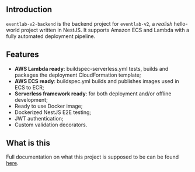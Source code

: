 ## Introduction

`eventlab-v2-backend` is the backend project for `eventlab-v2`, a *realish* hello-world project written in NestJS. It supports Amazon ECS and Lambda with a fully automated deployment pipeline.

## Features
- **AWS Lambda ready**: buildspec-serverless.yml tests, builds and packages the deployment CloudFormation template;
- **AWS ECS ready**: buildspec.yml builds and publishes images used in ECS to ECR;
- **Serverless framework ready**: for both deployment and/or offline development;
- Ready to use Docker image;
- Dockerized NestJS E2E testing;
- JWT authentication;
- Custom validation decorators.

## What is this

Full documentation on what this project is supposed to be can be found [here](https://github.com/HugoJF/eventlab-v2).